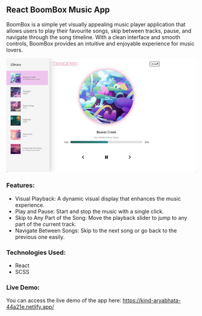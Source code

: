 ## React BoomBox Music App

BoomBox is a simple yet visually appealing music player application that allows users to play their favourite songs, skip between tracks, pause, and navigate through the song timeline. With a clean interface and smooth controls, BoomBox provides an intuitive and enjoyable experience for music lovers.

<img src="https://raw.githubusercontent.com/hulchenko/react-music-app/refs/heads/main/public/images/desktop-screen.png" alt="App Screenshot"/>

### Features:

- Visual Playback: A dynamic visual display that enhances the music experience.
- Play and Pause: Start and stop the music with a single click.
- Skip to Any Part of the Song: Move the playback slider to jump to any part of the current track.
- Navigate Between Songs: Skip to the next song or go back to the previous one easily.

### Technologies Used:

- React
- SCSS

### Live Demo:

You can access the live demo of the app here: https://kind-aryabhata-44a21e.netlify.app/
